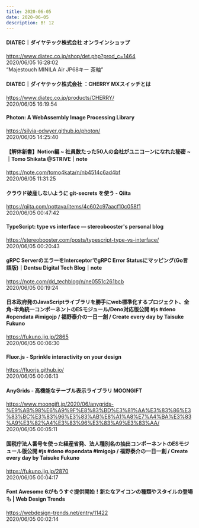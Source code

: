 ```yaml
---
title: 2020-06-05
date: 2020-06-05
description: B! 12
---
```


#### DIATEC｜ダイヤテック株式会社 オンラインショップ
https://www.diatec.co.jp/shop/det.php?prod_c=1464<br>
2020/06/05 16:28:02<br>
“Majestouch MINILA Air JP68キー 茶軸”


#### DIATEC｜ダイヤテック株式会社 ：CHERRY MXスイッチとは
https://www.diatec.co.jp/products/CHERRY/<br>
2020/06/05 16:19:54<br>


#### Photon: A WebAssembly Image Processing Library
https://silvia-odwyer.github.io/photon/<br>
2020/06/05 14:25:40<br>


#### 【解体新書】Notion編 ~ 社員数たった50人の会社がユニコーンになれた秘密 ~｜Tomo Shikata @STRIVE｜note
https://note.com/tomo4kata/n/nb4514c6ad4bf<br>
2020/06/05 11:31:25<br>


#### クラウド破産しないように git-secrets を使う - Qiita
https://qiita.com/pottava/items/4c602c97aacf10c058f1<br>
2020/06/05 00:47:42<br>


#### TypeScript: type vs interface — stereobooster's personal blog
https://stereobooster.com/posts/typescript-type-vs-interface/<br>
2020/06/05 00:20:43<br>


#### gRPC ServerのエラーをInterceptorでgRPC Error Statusにマッピング(Go言語版)｜Dentsu Digital Tech Blog｜note
https://note.com/dd_techblog/n/ne0551c261bcb<br>
2020/06/05 00:19:24<br>


#### 日本政府発のJavaScriptライブラリを勝手にweb標準化するプロジェクト、全角-半角統一コンポーネントのESモジュール/Deno対応版公開 #js #deno #opendata #imigojp / 福野泰介の一日一創 / Create every day by Taisuke Fukuno
https://fukuno.jig.jp/2865<br>
2020/06/05 00:06:30<br>


#### Fluor.js - Sprinkle interactivity on your design
https://fluorjs.github.io/<br>
2020/06/05 00:06:13<br>


#### AnyGrids - 高機能なテーブル表示ライブラリ MOONGIFT
https://www.moongift.jp/2020/06/anygrids-%E9%AB%98%E6%A9%9F%E8%83%BD%E3%81%AA%E3%83%86%E3%83%BC%E3%83%96%E3%83%AB%E8%A1%A8%E7%A4%BA%E3%83%A9%E3%82%A4%E3%83%96%E3%83%A9%E3%83%AA/<br>
2020/06/05 00:05:11<br>


#### 国税庁法人番号を使った経産省発、法人種別名の抽出コンポーネントのESモジュール版公開 #js #deno #opendata #imigojp / 福野泰介の一日一創 / Create every day by Taisuke Fukuno
https://fukuno.jig.jp/2870<br>
2020/06/05 00:04:17<br>


#### Font Awesome 6がもうすぐ提供開始！新たなアイコンの種類やスタイルの登場も | Web Design Trends
https://webdesign-trends.net/entry/11422<br>
2020/06/05 00:02:14<br>


